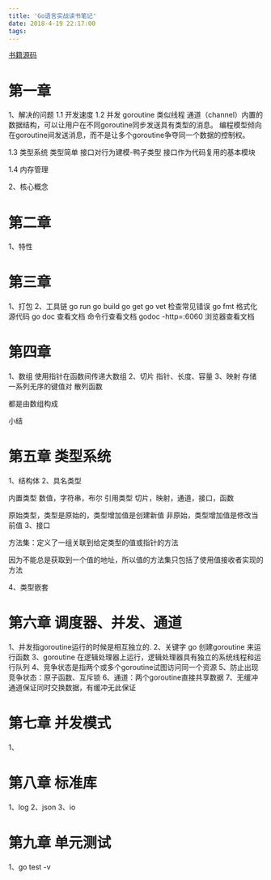 ```yaml
---
title: 'Go语言实战读书笔记'
date: 2018-4-19 22:17:00
tags:
---
```


[书籍源码](https://github.com/goinaction/code)

# 第一章 

1、解决的问题
1.1 开发速度
1.2 并发
goroutine 类似线程
通道（channel）内置的数据结构，可以让用户在不同goroutine同步发送具有类型的消息。
编程模型倾向在goroutine间发送消息，而不是让多个goroutine争夺同一个数据的控制权。

1.3 类型系统
类型简单
接口对行为建模-鸭子类型
接口作为代码复用的基本模块

1.4
内存管理

2、核心概念

# 第二章

1、特性

# 第三章

1、打包
2、工具链
go run
go build
go get
go vet 检查常见错误
go fmt 格式化源代码
go doc 查看文档 命令行查看文档
godoc -http=:6060 浏览器查看文档
# 第四章

1、数组
使用指针在函数间传递大数组
2、切片
指针、长度、容量
3、映射
存储一系列无序的键值对
散列函数

都是由数组构成

小结

# 第五章 类型系统

1、结构体
2、具名类型

内置类型
数值，字符串，布尔
引用类型
切片，映射，通道，接口，函数

原始类型，类型是原始的，类型增加值是创建新值
非原始，类型增加值是修改当前值
3、接口

方法集：定义了一组关联到给定类型的值或指针的方法

因为不能总是获取到一个值的地址，所以值的方法集只包括了使用值接收者实现的方法

4、类型嵌套

# 第六章 调度器、并发、通道

1、并发指goroutine运行的时候是相互独立的.
2、关键字 go 创建goroutine 来运行函数
3、goroutine 在逻辑处理器上运行，逻辑处理器具有独立的系统线程和运行队列
4、竞争状态是指两个或多个goroutine试图访问同一个资源
5、防止出现竞争状态：原子函数、互斥锁
6、通道：两个goroutine直接共享数据
7、无缓冲通道保证同时交换数据，有缓冲无此保证

# 第七章 并发模式

1、

# 第八章 标准库

1、log
2、json
3、io

# 第九章 单元测试
1、go test -v